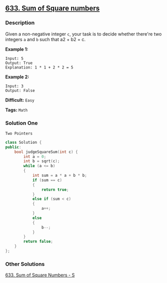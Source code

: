 ## [633. Sum of Square numbers](https://leetcode.com/problems/sum-of-square-numbers/#/description)

### Description

Given a non-negative integer `c`, your task is to decide whether there're two integers `a` and `b` such that a2 + b2 = c.

**Example 1:**

```
Input: 5
Output: True
Explanation: 1 * 1 + 2 * 2 = 5

```

**Example 2:**

```
Input: 3
Output: False
```

**Difficult:** `Easy`

**Tags:** `Math`

### Solution One

`Two Pointers`

```c++
class Solution {
public:
    bool judgeSquareSum(int c) {
        int a = 0;
        int b = sqrt(c);
        while (a <= b)
        {
            int sum = a * a + b * b;
            if (sum == c)
            {
                return true;
            }
            else if (sum < c)
            {
                a++;
            }
            else
            {
                b--;
            }
        }
        return false;
    }
};
```

### Other Solutions

[633. Sum of Square Numbers - S](https://leetcode.com/problems/sum-of-square-numbers/#/solution)
